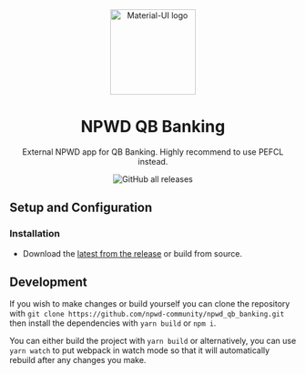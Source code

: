 <div align="center">
    <img href="https://projecterror.dev" width="150" src="https://i.tasoagc.dev/c1pD" alt="Material-UI logo" />
</div>
<h1 align="center">NPWD QB Banking</h1>

<div align="center">
External NPWD app for QB Banking. Highly recommend to use PEFCL instead.
</div>

<div align="center">

![GitHub all releases](https://img.shields.io/github/downloads/npwd-community/npwd_qb_banking/total?style=for-the-badge)
</div>

## Setup and Configuration

### Installation
- Download the [latest from the release](https://github.com/npwd-community/npwd_qb_banking/releases/latest) or build from source.

## Development

If you wish to make changes or build yourself you can clone the repository with `git clone https://github.com/npwd-community/npwd_qb_banking.git` then install the dependencies with `yarn build` or `npm i`.

You can either build the project with `yarn build` or alternatively, you can use `yarn watch` to put webpack in watch mode so that it will automatically rebuild after any changes you make.
